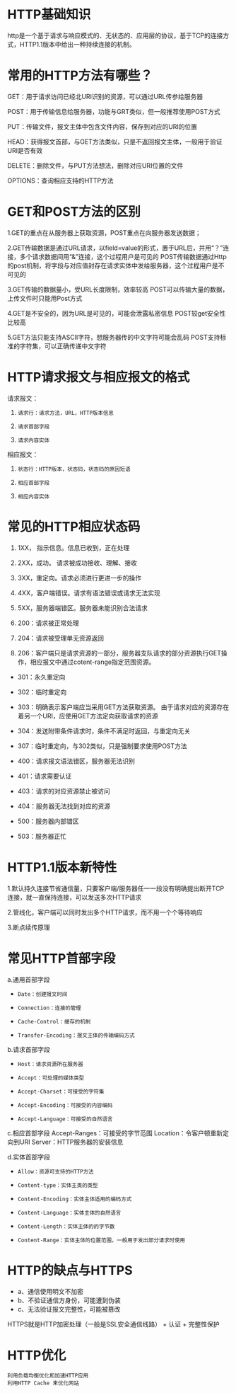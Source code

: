 # HTTP基础知识

http是一个基于请求与响应模式的、无状态的、应用层的协议，基于TCP的连接方式，HTTP1.1版本中给出一种持续连接的机制。

#

# 常用的HTTP方法有哪些？
GET：用于请求访问已经北URI识别的资源，可以通过URL传参给服务器

POST：用于传输信息给服务器，功能与GRT类似，但一般推荐使用POST方式

PUT：传输文件，报文主体中包含文件内容，保存到对应的URI的位置

HEAD：获得报文首部，与GET方法类似，只是不返回报文主体，一般用于验证URI是否有效

DELETE：删除文件，与PUT方法想法，删除对应URI位置的文件

OPTIONS：查询相应支持的HTTP方法

# GET和POST方法的区别

1.GET的重点在从服务器上获取资源，POST重点在向服务器发送数据；

2.GET传输数据是通过URL请求，以field=value的形式，置于URL后，并用“？”连接，多个请求数据间用“&”连接，这个过程用户是可见的
POST传输数据通过Http的post机制，将字段与对应值封存在请求实体中发给服务器，这个过程用户是不可见的

3.GET传输的数据量小，受URL长度限制，效率较高
POST可以传输大量的数据，上传文件时只能用Post方式

4.GET是不安全的，因为URL是可见的，可能会泄露私密信息
POST较get安全性比较高

5.GET方法只能支持ASCII字符，想服务器传的中文字符可能会乱码
POST支持标准的字符集，可以正确传递中文字符

# HTTP请求报文与相应报文的格式
 请求报文：

1.     请求行：请求方法，URL，HTTP版本信息
2.     请求首部字段
3.     请求内容实体

相应报文：

1.     状态行：HTTP版本，状态码，状态码的原因短语
2.     相应首部字段
3.     相应内容实体


# 常见的HTTP相应状态码

1. 1XX， 指示信息。信息已收到，正在处理
2. 2XX，成功。 请求被成功接收、理解、接收
3. 3XX，重定向。请求必须进行更进一步的操作
4. 4XX，客户端错误。请求有语法错误或请求无法实现
5. 5XX，服务器端错区。服务器未能识别合法请求

1. 200：请求被正常处理
2. 204：请求被受理单无资源返回
3. 206：客户端只是请求资源的一部分，服务器支队请求的部分资源执行GET操作，相应报文中通过cotent-range指定范围资源。

- 301：永久重定向
- 302：临时重定向
- 303：明确表示客户端应当采用GET方法获取资源。
由于请求对应的资源存在着另一个URI，应使用GET方法定向获取请求的资源

- 304：发送附带条件请求时，条件不满足时返回，与重定向无关
- 307：临时重定向，与302类似，只是强制要求使用POST方法

- 400：请求报文语法错区，服务器无法识别
- 401：请求需要认证
- 403：请求的对应资源禁止被访问
- 404：服务器无法找到对应的资源

- 500：服务器内部错区
- 503：服务器正忙



# HTTP1.1版本新特性
1.默认持久连接节省通信量，只要客户端/服务器任一一段没有明确提出断开TCP连接，就一直保持连接，可以发送多次HTTP请求

2.管线化，客户端可以同时发出多个HTTP请求，而不用一个个等待响应

3.断点续传原理

# 常见HTTP首部字段

a.通用首部字段

-     Date：创建报文时间
-     Connection：连接的管理
-     Cache-Control：缓存的机制
-     Transfer-Encoding：报文主体的传输编码方式

b.请求首部字段

-     Host：请求资源所在服务器
-     Accept：可处理的媒体类型
-     Accept-Charset：可接受的字符集
-     Accept-Encoding：可接受的内容编码
-     Accept-Language：可接受的自然语言

c.相应首部字段
   Accept-Ranges：可接受的字节范围
   Location：令客户顿重新定向到URI
   Server：HTTP服务器的安装信息

d.实体首部字段

-     Allow：资源可支持的HTTP方法
-     Content-type：实体主类的类型
-     Content-Encoding：实体主体适用的编码方式
-     Content-Language：实体主体的自然语言
-     Content-Length：实体主体的的字节数
-     Content-Range：实体主体的位置范围，一般用于发出部分请求时使用


# HTTP的缺点与HTTPS

- a、通信使用明文不加密
- b、不验证通信方身份，可能遭到伪装
- c、无法验证报文完整性，可能被篡改

HTTPS就是HTTP加密处理（一般是SSL安全通信线路） + 认证 + 完整性保护

# HTTP优化
```
利用负载均衡优化和加速HTTP应用
利用HTTP Cache 来优化网站
```





